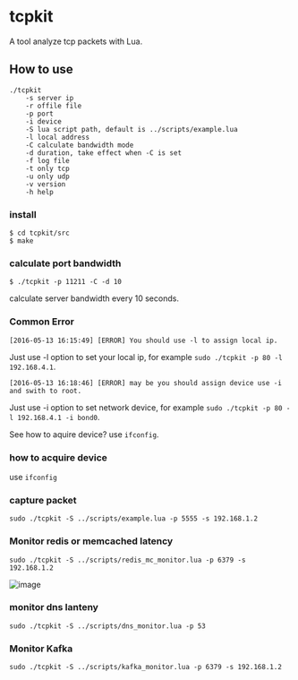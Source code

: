 # tcpkit
A tool analyze tcp packets with Lua.

## How to use

```
./tcpkit
    -s server ip
    -r offile file 
    -p port
    -i device
    -S lua script path, default is ../scripts/example.lua
    -l local address
    -C calculate bandwidth mode
    -d duration, take effect when -C is set
    -f log file
    -t only tcp
    -u only udp
    -v version
    -h help
```

### install 

```shell
$ cd tcpkit/src
$ make
```

### calculate port bandwidth

```shell
$ ./tcpkit -p 11211 -C -d 10
```

calculate server bandwidth every 10 seconds.

### Common Error

```
[2016-05-13 16:15:49] [ERROR] You should use -l to assign local ip.
```

Just use -l option to set your local ip, for example `sudo ./tcpkit -p 80 -l 192.168.4.1`.


```
[2016-05-13 16:18:46] [ERROR] may be you should assign device use -i and swith to root.
```

Just use -i option to set network device, for example `sudo ./tcpkit -p 80 -l 192.168.4.1 -i bond0`. 

See how to aquire device? use `ifconfig`.

### how to acquire device

use `ifconfig`

### capture packet

```
sudo ./tcpkit -S ../scripts/example.lua -p 5555 -s 192.168.1.2
```

### Monitor redis or memcached latency 

```
sudo ./tcpkit -S ../scripts/redis_mc_monitor.lua -p 6379 -s 192.168.1.2
```
![image](https://raw.githubusercontent.com/git-hulk/tcpkit/master/snapshot/redis_mc_monitor.png)

### monitor dns lanteny
```
sudo ./tcpkit -S ../scripts/dns_monitor.lua -p 53
```

### Monitor Kafka 

```
sudo ./tcpkit -S ../scripts/kafka_monitor.lua -p 6379 -s 192.168.1.2
```

